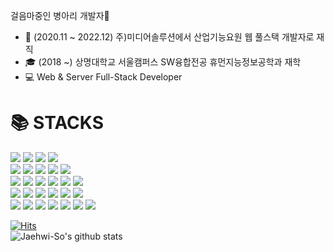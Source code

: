 <p>
    걸음마중인 병아리 개발자👶<br>
</p>
   
- 🏬 (2020.11 ~ 2022.12) 주)미디어솔루션에서 산업기능요원 웹 풀스택 개발자로 재직
- 🎓 (2018 ~) 상명대학교 서울캠퍼스 SW융합전공 휴먼지능정보공학과 재학
- 💻 Web & Server Full-Stack Developer

<div><h1>📚 STACKS</h1></div>

<div> 
    <img src="https://img.shields.io/badge/java-007396?style=for-the-badge&logo=java&logoColor=white"> 
    <img src="https://img.shields.io/badge/c++-00599C?style=for-the-badge&logo=c%2B%2B&logoColor=white">
    <img src="https://img.shields.io/badge/python-3776AB?style=for-the-badge&logo=python&logoColor=white"> 
    <img src="https://img.shields.io/badge/csharp-239120?style=for-the-badge&logo=csharp&logoColor=white">    
    <br>   
    <img src="https://img.shields.io/badge/html5-E34F26?style=for-the-badge&logo=html5&logoColor=white"> 
    <img src="https://img.shields.io/badge/css-1572B6?style=for-the-badge&logo=css3&logoColor=white"> 
    <img src="https://img.shields.io/badge/javascript-F7DF1E?style=for-the-badge&logo=javascript&logoColor=black"> 
    <img src="https://img.shields.io/badge/typescript-3178C6?style=for-the-badge&logo=typescript&logoColor=black"> 
    <img src="https://img.shields.io/badge/bootstrap-7952B3?style=for-the-badge&logo=bootstrap&logoColor=white">
    <br>    
    <img src="https://img.shields.io/badge/oracle-F80000?style=for-the-badge&logo=oracle&logoColor=white"> 
    <img src="https://img.shields.io/badge/mysql-4479A1?style=for-the-badge&logo=mysql&logoColor=white"> 
    <img src="https://img.shields.io/badge/mariaDB-003545?style=for-the-badge&logo=mariaDB&logoColor=white"> 
    <img src="https://img.shields.io/badge/mongoDB-47A248?style=for-the-badge&logo=MongoDB&logoColor=white">
    <img src="https://img.shields.io/badge/mssql-4479A1?style=for-the-badge&logo=microsoft-sql-server&logoColor=white">
    <img src="https://img.shields.io/badge/redis-DC382D?style=for-the-badge&logo=redis&logoColor=white">
    <br>   
    <img src="https://img.shields.io/badge/angular-DD0031?style=for-the-badge&logo=angular&logoColor=white">
    <img src="https://img.shields.io/badge/node.js-339933?style=for-the-badge&logo=Node.js&logoColor=white">
    <img src="https://img.shields.io/badge/spring-6DB33F?style=for-the-badge&logo=spring&logoColor=white"> 
    <img src="https://img.shields.io/badge/express-000000?style=for-the-badge&logo=express&logoColor=white">  
    <img src="https://img.shields.io/badge/.net-512BD4?style=for-the-badge&logo=.net&logoColor=white">
    <img src="https://img.shields.io/badge/electron-47848F?style=for-the-badge&logo=electron&logoColor=white"> 
    <br>
    <img src="https://img.shields.io/badge/linux-FCC624?style=for-the-badge&logo=linux&logoColor=black"> 
    <img src="https://img.shields.io/badge/docker-2496ED?style=for-the-badge&logo=docker&logoColor=white"> 
    <img src="https://img.shields.io/badge/webpack-8DD6F9?style=for-the-badge&logo=webpack&logoColor=white"> 
    <img src="https://img.shields.io/badge/iis-000000?style=for-the-badge&logo=iis&logoColor=white"> 
    <img src="https://img.shields.io/badge/firebase-FFCA28?style=for-the-badge&logo=firebase&logoColor=white"> 
    <img src="https://img.shields.io/badge/github-181717?style=for-the-badge&logo=github&logoColor=white">
    <img src="https://img.shields.io/badge/git-F05032?style=for-the-badge&logo=git&logoColor=white">
    <br>
 </div>
 

[![Hits](https://hits.seeyoufarm.com/api/count/incr/badge.svg?url=https%3A%2F%2Fgithub.com%2FJaehwi-So%2Fhit-counter&count_bg=%2379C83D&title_bg=%23555555&icon=&icon_color=%23E7E7E7&title=hits&edge_flat=false)](https://hits.seeyoufarm.com)   
![Jaehwi-So's github stats](https://github-readme-stats.vercel.app/api?username=Jaehwi-So&show_icons=true)
    
<!--
**Jaehwi-So/Jaehwi-So** is a ✨ _special_ ✨ repository because its `README.md` (this file) appears on your GitHub profile.

- 🔭 I’m currently working on ...
- 🌱 I’m currently learning ...
- 👯 I’m looking to collaborate on ...
- 🤔 I’m looking for help with ...
- 💬 Ask me about ...
- 📫 How to reach me: ...
- 😄 Pronouns: ...
- ⚡ Fun fact: ...
-->
